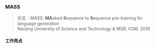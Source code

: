 ### MASS
> 论文：MASS: **MA**sked **S**equence to **S**equence pre-training for language generation  
> Nanjing University of Science and Technology & MSR, ICML 2019


#### 工作亮点

